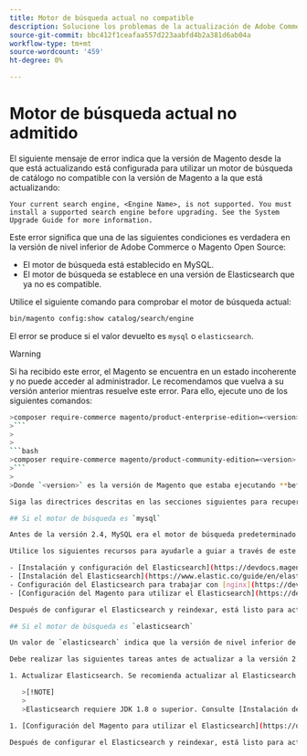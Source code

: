 ```yaml
---
title: Motor de búsqueda actual no compatible
description: Solucione los problemas de la actualización de Adobe Commerce o Magento Open Source después de encontrar un error sobre un motor de búsqueda no admitido.
source-git-commit: bbc412f1ceafaa557d223aabfd4b2a381d6ab04a
workflow-type: tm+mt
source-wordcount: '459'
ht-degree: 0%

---
```



# Motor de búsqueda actual no admitido

El siguiente mensaje de error indica que la versión de Magento desde la que está actualizando está configurada para utilizar un motor de búsqueda de catálogo no compatible con la versión de Magento a la que está actualizando:

```terminal
Your current search engine, <Engine Name>, is not supported. You must install a supported search engine before upgrading. See the System Upgrade Guide for more information.
```

Este error significa que una de las siguientes condiciones es verdadera en la versión de nivel inferior de Adobe Commerce o Magento Open Source:

- El motor de búsqueda está establecido en MySQL.
- El motor de búsqueda se establece en una versión de Elasticsearch que ya no es compatible.

Utilice el siguiente comando para comprobar el motor de búsqueda actual:

```bash
bin/magento config:show catalog/search/engine
```

El error se produce si el valor devuelto es `mysql` o `elasticsearch`.

>[!WARNING]
>
>Si ha recibido este error, el Magento se encuentra en un estado incoherente y no puede acceder al administrador. Le recomendamos que vuelva a su versión anterior mientras resuelve este error. Para ello, ejecute uno de los siguientes comandos:
>
>
```bash
>composer require-commerce magento/product-enterprise-edition=<version>
>```
>
>
```bash
>composer require-commerce magento/product-community-edition=<version>
>```
>
>Donde `<version>` es la versión de Magento que estaba ejecutando **before** la actualización. Por ejemplo, `2.3.5`.

Siga las directrices descritas en las secciones siguientes para recuperarse de un estado incoherente.

## Si el motor de búsqueda es `mysql`

Antes de la versión 2.4, MySQL era el motor de búsqueda predeterminado del catálogo, pero MySQL ya no es compatible con esta capacidad. Ahora, debe instalar y configurar Elasticsearch como motor de búsqueda antes de actualizar a la versión 2.4.

Utilice los siguientes recursos para ayudarle a guiar a través de este proceso:

- [Instalación y configuración del Elasticsearch](https://devdocs.magento.com/guides/v2.3/config-guide/elasticsearch/es-overview.html)
- [Instalación del Elasticsearch](https://www.elastic.co/guide/en/elasticsearch/reference/current/install-elasticsearch.html)
- Configuración del Elasticsearch para trabajar con [nginx](https://devdocs.magento.com/guides/v2.3/config-guide/elasticsearch/es-config-nginx.html) o [Apache](https://devdocs.magento.com/guides/v2.3/config-guide/elasticsearch/es-config-apache.html)
- [Configuración del Magento para utilizar el Elasticsearch](https://devdocs.magento.com/guides/v2.3/config-guide/elasticsearch/configure-magento.html)

Después de configurar el Elasticsearch y reindexar, está listo para actualizar a 2.4.

## Si el motor de búsqueda es `elasticsearch`

Un valor de `elasticsearch` indica que la versión de nivel inferior de Adobe Commerce o Magento Open Source está configurada para utilizar Elasticsearch 2.x. Esta versión de Elasticsearch ya no es compatible.

Debe realizar las siguientes tareas antes de actualizar a la versión 2.4:

1. Actualizar Elasticsearch. Se recomienda actualizar al Elasticsearch 7.x. Consulte [Actualización del Elasticsearch](https://www.elastic.co/guide/en/elasticsearch/reference/current/setup-upgrade.html) para obtener instrucciones completas sobre cómo realizar copias de seguridad de los datos, detectar posibles problemas de migración y probar actualizaciones antes de implementarlas en producción. Según la versión actual del Elasticsearch, puede que sea necesario o no reiniciar el clúster completo.

   >[!NOTE]
   >
   >Elasticsearch requiere JDK 1.8 o superior. Consulte [Instalación del Kit de desarrollo de software de Java (JDK)](https://devdocs.magento.com/guides/v2.4/install-gde/prereq/elasticsearch.html#prereq-java) para comprobar qué versión de JDK está instalada.

1. [Configuración del Magento para utilizar el Elasticsearch](https://devdocs.magento.com/guides/v2.3/config-guide/elasticsearch/configure-magento.html) y reindexar.

Después de configurar el Elasticsearch y reindexar, está listo para actualizar a 2.4.
